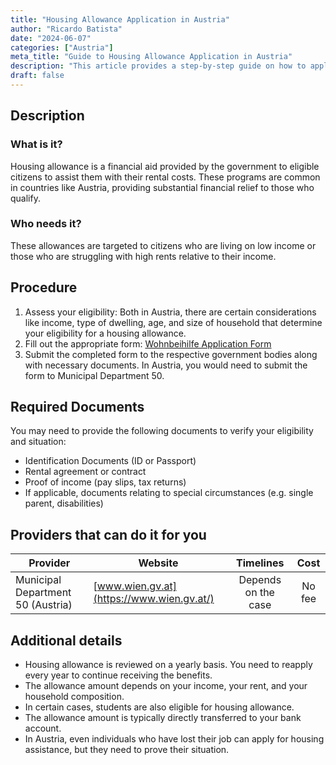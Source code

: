 ```yaml
---
title: "Housing Allowance Application in Austria"
author: "Ricardo Batista"
date: "2024-06-07"
categories: ["Austria"]
meta_title: "Guide to Housing Allowance Application in Austria"
description: "This article provides a step-by-step guide on how to apply for a housing allowance in Austria"
draft: false
---
```


## Description
### What is it?
Housing allowance is a financial aid provided by the government to eligible citizens to assist them with their rental costs. These programs are common in countries like Austria, providing substantial financial relief to those who qualify.

### Who needs it?
These allowances are targeted to citizens who are living on low income or those who are struggling with high rents relative to their income.

## Procedure
1. Assess your eligibility: Both in Austria, there are certain considerations like income, type of dwelling, age, and size of household that determine your eligibility for a housing allowance.
2. Fill out the appropriate form: [Wohnbeihilfe Application Form](http://www.wien.gv.at)
3. Submit the completed form to the respective government bodies along with necessary documents. In Austria, you would need to submit the form to Municipal Department 50.

## Required Documents
You may need to provide the following documents to verify your eligibility and situation:
- Identification Documents (ID or Passport)
- Rental agreement or contract
- Proof of income (pay slips, tax returns)
- If applicable, documents relating to special circumstances (e.g. single parent, disabilities)

## Providers that can do it for you

| Provider        |     Website     |     Timelines    |       Cost      |
| --------------- | --------------- |  :-------------: | :-------------: |
| Municipal Department 50 (Austria) | [www.wien.gv.at](https://www.wien.gv.at/) |  Depends on the case |   No fee  |

## Additional details
- Housing allowance is reviewed on a yearly basis. You need to reapply every year to continue receiving the benefits.
- The allowance amount depends on your income, your rent, and your household composition.
- In certain cases, students are also eligible for housing allowance.
- The allowance amount is typically directly transferred to your bank account.
- In Austria, even individuals who have lost their job can apply for housing assistance, but they need to prove their situation.
